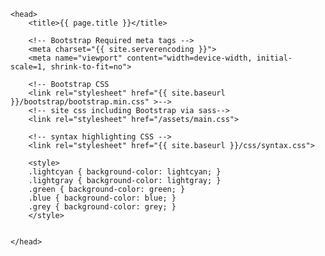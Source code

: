     <head>
        <title>{{ page.title }}</title>

        <!-- Bootstrap Required meta tags -->
        <meta charset="{{ site.serverencoding }}">
        <meta name="viewport" content="width=device-width, initial-scale=1, shrink-to-fit=no">

        <!-- Bootstrap CSS
        <link rel="stylesheet" href="{{ site.baseurl }}/bootstrap/bootstrap.min.css" >-->
        <!-- site css including Bootstrap via sass-->
        <link rel="stylesheet" href="/assets/main.css">

        <!-- syntax highlighting CSS -->
        <link rel="stylesheet" href="{{ site.baseurl }}/css/syntax.css">

        <style>
        .lightcyan { background-color: lightcyan; }
        .lightgray { background-color: lightgray; }
        .green { background-color: green; }
        .blue { background-color: blue; }
        .grey { background-color: grey; }
        </style>


    </head>
